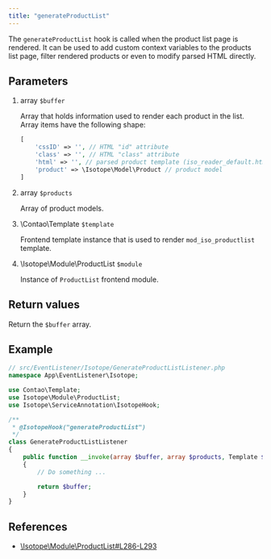 ```yaml
---
title: "generateProductList"
---
```


The `generateProductList` hook is called when the product list page is rendered.
It can be used to add custom context variables to the products list page, filter
rendered products or even to modify parsed HTML directly.

## Parameters

1. array `$buffer`
   
    Array that holds information used to render each product in the list.
    Array items have the following shape:

    ```php
    [
        'cssID' => '', // HTML "id" attribute
        'class' => '', // HTML "class" attribute
        'html' => '', // parsed product template (iso_reader_default.html5)
        'product' => \Isotope\Model\Product // product model
    ]
    ```

2. array `$products`
   
    Array of product models.

3. \Contao\Template `$template`

    Frontend template instance that is used to render `mod_iso_productlist` template.

4. \Isotope\Module\ProductList `$module`

    Instance of `ProductList` frontend module.

## Return values

Return the `$buffer` array.

## Example

```php
// src/EventListener/Isotope/GenerateProductListListener.php
namespace App\EventListener\Isotope;

use Contao\Template;
use Isotope\Module\ProductList;
use Isotope\ServiceAnnotation\IsotopeHook;

/**
 * @IsotopeHook("generateProductList")
 */
class GenerateProductListListener
{
    public function __invoke(array $buffer, array $products, Template $template, ProductList $module): array
    {
        // Do something ...

        return $buffer;
    }
}
```

## References

* [\Isotope\Module\ProductList#L286-L293](https://github.com/isotope/core/blob/2.8/system/modules/isotope/library/Isotope/Module/ProductList.php#L286-L293)
